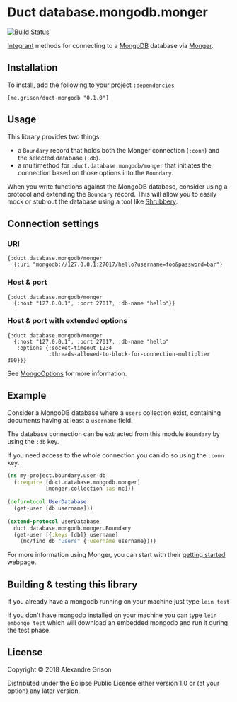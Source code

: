 # Duct database.mongodb.monger

[![Build Status](https://travis-ci.org/agrison/duct-database.mongodb.monger.svg?branch=master)](https://travis-ci.org/travis-ci.org/agrison/duct-database.mongodb.monger)

[Integrant][] methods for connecting to a [MongoDB][] database via
[Monger][].

[integrant]: https://github.com/weavejester/integrant
[mongodb]: https://www.mongodb.com
[monger]: http://clojuremongodb.info

## Installation

To install, add the following to your project `:dependencies`

    [me.grison/duct-mongodb "0.1.0"]

## Usage

This library provides two things: 
* a `Boundary` record that holds
both the Monger connection (`:conn`) and the selected database (`:db`).
* a multimethod for `:duct.database.mongodb/monger` 
that initiates the connection based
on those options into the
`Boundary`.


When you write functions against the MongoDB database, consider using a
protocol and extending the `Boundary` record. This will allow you to
easily mock or stub out the database using a tool like [Shrubbery][].

[shrubbery]: https://github.com/bguthrie/shrubbery


## Connection settings

### URI

```edn
{:duct.database.mongodb/monger 
  {:uri "mongodb://127.0.0.1:27017/hello?username=foo&password=bar"}
```

### Host & port

```edn
{:duct.database.mongodb/monger 
  {:host "127.0.0.1", :port 27017, :db-name "hello"}}
```

### Host & port with extended options

```edn
{:duct.database.mongodb/monger 
  {:host "127.0.0.1", :port 27017, :db-name "hello"
   :options {:socket-timeout 1234
             :threads-allowed-to-block-for-connection-multiplier 300}}}
```

See [MongoOptions](http://api.mongodb.com/java/current/com/mongodb/MongoOptions.html) 
for more information.

## Example

Consider a MongoDB database where a `users` collection exist, 
containing documents having at least a `username` field.

The database connection can be extracted from this module
`Boundary` by using the `:db` key.

If you need access to the whole connection you can do so using
the `:conn` key.

```clojure
(ns my-project.boundary.user-db
  (:require [duct.database.mongodb.monger]
            [monger.collection :as mc]))
            
(defprotocol UserDatabase
  (get-user [db username]))
  
(extend-protocol UserDatabase
  duct.database.mongodb.monger.Boundary
  (get-user [{:keys [db]} username]
    (mc/find db "users" {:username username})))
```

For more information using Monger, you can start with their
[getting started](http://clojuremongodb.info/articles/getting_started.html)
webpage.

## Building & testing this library

If you already have a mongodb running on your machine just type
`lein test`

If you don't have mongodb installed on your machine you can type
`lein embongo test` which will download an embedded mongodb and run
it during the test phase.

## License

Copyright © 2018 Alexandre Grison

Distributed under the Eclipse Public License either version 1.0 or (at
your option) any later version.
